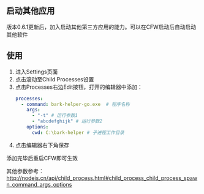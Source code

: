 ## 启动其他应用

版本0.6.1更新后，加入启动其他第三方应用的能力。可以在CFW启动后自动启动其他软件

## 使用
1. 进入Settings页面
2. 点击滚动至Child Processes设置
3. 点击Processes右边Edit按钮，打开的编辑器中添加：
    ```yaml
    processes:
      - command: bark-helper-go.exe  # 程序名称
        args:
          - "-t" # 运行参数1
          - "abcdefghijk" # 运行参数2
        options:
          cwd: C:\bark-helper # 子进程工作目录
    ```
4. 点击编辑器右下角保存

添加完毕后重启CFW即可生效

其他参数参考：http://nodejs.cn/api/child_process.html#child_process_child_process_spawn_command_args_options